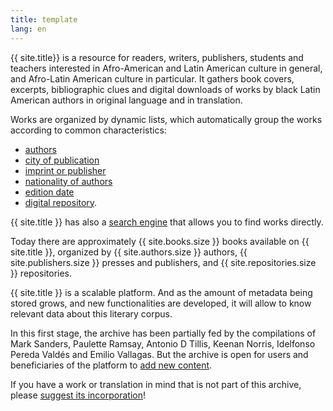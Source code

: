 ```yaml
---
title: template
lang: en
---
```

{{ site.title}} is a resource for readers, writers, publishers, students and teachers interested in Afro-American and Latin American culture in general, and Afro-Latin American culture in particular. It gathers book covers, excerpts, bibliographic clues and digital downloads of works by black Latin American authors in original language and in translation. 

<!-- more -->

Works are organized by dynamic lists, which automatically group the works according to common characteristics:

- [authors]({{site.BASE_PATH}}/criteria/author)
- [city of publication]({{site.BASE_PATH}}/criteria/city)
- [imprint or publisher]({{site.BASE_PATH}}/criteria/publisher)
- [nationality of authors]({{site.BASE_PATH}}/criteria/nationality)
- [edition date]({{site.BASE_PATH}}/criteria/edition)
- [digital repository]({{site.BASE_PATH}}/criteria/repository).

{{ site.title }} has  also a [search engine]({{site.BASE_PATH}}/search) that allows you to find works directly.

Today there are approximately {{ site.books.size }} books available on {{ site.title }}, organized by {{ site.authors.size }} authors, {{ site.publishers.size }} presses and publishers, and {{ site.repositories.size }} repositories.

{{ site.title }} is a scalable platform. And as the amount of metadata being stored grows, and new functionalities are developed, it will allow to know relevant data about this literary corpus.

In this first stage, the archive has been partially fed by the compilations of Mark Sanders, Paulette Ramsay, Antonio D Tillis, Keenan Norris, Idelfonso Pereda Valdés and Emilio Vallagas. But the archive is open for users and beneficiaries of the platform to [add new content]({{site.BASE_PATH}}/add). 

If you have a work or translation in mind that is not part of this archive, please [suggest its incorporation]({{site.BASE_PATH}}/add)!